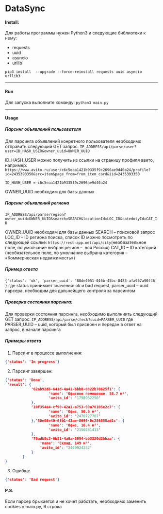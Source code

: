 # DataSync
#### Install:
Для работы программы нужен Python3 и следующие библиотеки к нему:
- requests
- uuid
- asyncio
- urllib

`pip3 install  --upgrade --force-reinstall requests uuid asyncio urllib3`

------------



#### Run
Для запуска выполните команду:
`python3 main.py`

------------



#### Usage
##### Парсинг объявлений пользователя
Для парсинга объявлений конретного пользователя необходимо отправить следующий GET запрос:
`IP_ADDRESS/api/parse/user?user=ID_HASH_USER&owner_uuid=OWNER_UUID`

ID_HASH_USER можно получить из ссылки на страницу профиля авито, например:
`https://www.avito.ru/user/c6c5eaa1421b9335f9c2696ae9d40a24/profile?id=2435393350&src=item&page_from=from_item_card&iid=2435393350`

`ID_HASH_USER = c6c5eaa1421b9335f9c2696ae9d40a24`

OWNER_UUID необходим для базы данных

##### Парсинг объявлений региона

`IP_ADDRESS/api/parse/region?owner_uuid=OWNER_UUID&search=SEARCH&locationId=LOC_ID&catedotyId=CAT_ID`

OWNER_UUID необходим для базы данных
SEARCH – поисковой запрос
LOC_ID – ID региона поиска, список ID можно посмотреть по следующей ссылке: `https://rest-app.net/api/city`(необязательное поле, по умолчание выбран регион –  вся Россия)
CAT_ID – ID категорий (необязательное поле, по умолчание выбрана категория – «Коммерческая недвижимость»)

##### Пример ответа
`{'status': 'ok', 'parser_uuid': '88de4051-016b-45bc-8483-afa957a90f46'
}`
где status принимает значения: ok и bad request,
parser_uuid – uuid парсера, необходим для дальнейщего контроля за парсингом

##### Проверка состояния парсинга:
Для проверки состояния парсинга, необходимо выполниить следующий GET запрос:
`IP_ADDRESS/api/parse/check?uuid=PARSER_UUID`
где PARSER_UUID – uuid, который был присвоен и передан в ответ на запрос, в начале парсинга

##### Примеры ответа
1. Парсинг в процессе выполнения:
```json
{'status': 'In progress'}
```
2. Парсинг завершен:
```json
{'status': 'Done',
 'result': {
        	'62ab92d6-641d-4a41-bbb8-0822b70625f1': {
        			'name': 'Офисное помещение, 58.7 м²', 
        			'avito_id': '1798932250'
        	},
        	'10f354a4-cf90-42a1-a753-90a70105e2c7': {
        			'name': 'Офис, 50.6 м²',
        			'avito_id': '2470727707'
        	},'50e08e40-6fb1-43ae-8699-0c286855ad1c': {
        			'name': 'Офис, 16.4 м²',
        			'avito_id': '2150281413'
        	},
        	'70adb8c2-6b81-4a0a-8094-bb3320d2bbaa': {
        		'name': 'Склад, 149 м²',
        		'avito_id': '2469924232'
        	}
        }
}
```
3. Ошибка:
```json
{'status': 'Bad request'}
```

#### P.S.
Если парсер брыкается и не хочет работать, необходимо заменить cookies в main.py, 6 строка

